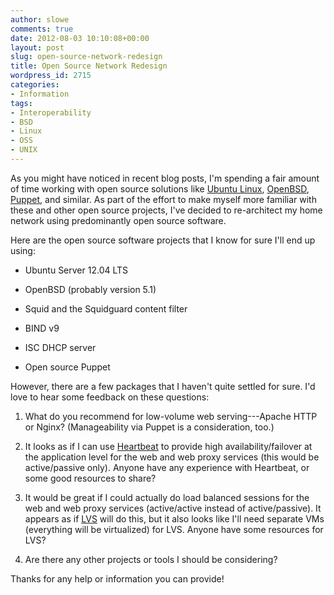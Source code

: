 ```yaml
---
author: slowe
comments: true
date: 2012-08-03 10:10:08+00:00
layout: post
slug: open-source-network-redesign
title: Open Source Network Redesign
wordpress_id: 2715
categories:
- Information
tags:
- Interoperability
- BSD
- Linux
- OSS
- UNIX
---
```


As you might have noticed in recent blog posts, I'm spending a fair amount of time working with open source solutions like [Ubuntu Linux](http://www.ubuntu.com/), [OpenBSD](http://www.openbsd.org/), [Puppet](http://puppetlabs.com/puppet/puppet-open-source/), and similar. As part of the effort to make myself more familiar with these and other open source projects, I've decided to re-architect my home network using predominantly open source software.

Here are the open source software projects that I know for sure I'll end up using:

* Ubuntu Server 12.04 LTS

* OpenBSD (probably version 5.1)

* Squid and the Squidguard content filter

* BIND v9

* ISC DHCP server

* Open source Puppet

However, there are a few packages that I haven't quite settled for sure. I'd love to hear some feedback on these questions:

1. What do you recommend for low-volume web serving---Apache HTTP or Nginx? (Manageability via Puppet is a consideration, too.)

2. It looks as if I can use [Heartbeat](http://www.linux-ha.org/wiki/Heartbeat) to provide high availability/failover at the application level for the web and web proxy services (this would be active/passive only). Anyone have any experience with Heartbeat, or some good resources to share?

3. It would be great if I could actually do load balanced sessions for the web and web proxy services (active/active instead of active/passive). It appears as if [LVS](http://www.linuxvirtualserver.org/) will do this, but it also looks like I'll need separate VMs (everything will be virtualized) for LVS. Anyone have some resources for LVS?

4. Are there any other projects or tools I should be considering?

Thanks for any help or information you can provide!
